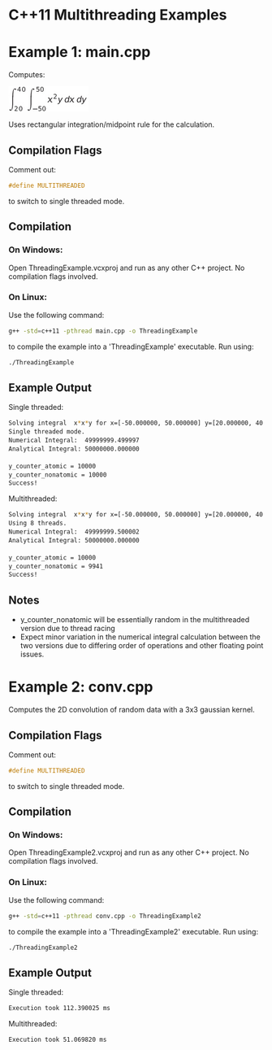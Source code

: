 <!--
 Copyright (c) 2021 Himanshu Goel
 
 This software is released under the MIT License.
 https://opensource.org/licenses/MIT
-->

# C++11 Multithreading Examples

# Example 1: main.cpp
Computes:

![equation](equation.png)

Uses rectangular integration/midpoint rule for the calculation.

## Compilation Flags
Comment out:
```cpp
#define MULTITHREADED
```
to switch to single threaded mode.

## Compilation
### On Windows:
Open ThreadingExample.vcxproj and run as any other C++ project. No compilation flags involved.

### On Linux:
Use the following command:

```bash
g++ -std=c++11 -pthread main.cpp -o ThreadingExample
```

to compile the example into a 'ThreadingExample' executable. Run using:

```bash
./ThreadingExample
```

## Example Output

Single threaded:
```bash
Solving integral  x*x*y for x=[-50.000000, 50.000000] y=[20.000000, 40.000000]
Single threaded mode.
Numerical Integral:  49999999.499997
Analytical Integral: 50000000.000000

y_counter_atomic = 10000
y_counter_nonatomic = 10000
Success!
```

Multithreaded:
```bash
Solving integral  x*x*y for x=[-50.000000, 50.000000] y=[20.000000, 40.000000]
Using 8 threads.
Numerical Integral:  49999999.500002
Analytical Integral: 50000000.000000

y_counter_atomic = 10000
y_counter_nonatomic = 9941
Success!
```

## Notes
* y_counter_nonatomic will be essentially random in the multithreaded version due to thread racing
* Expect minor variation in the numerical integral calculation between the two versions due to differing order of operations and other floating point issues.

# Example 2: conv.cpp
Computes the 2D convolution of random data with a 3x3 gaussian kernel.

## Compilation Flags
Comment out:
```cpp
#define MULTITHREADED
```
to switch to single threaded mode.

## Compilation
### On Windows:
Open ThreadingExample2.vcxproj and run as any other C++ project. No compilation flags involved.

### On Linux:
Use the following command:

```bash
g++ -std=c++11 -pthread conv.cpp -o ThreadingExample2
```

to compile the example into a 'ThreadingExample2' executable. Run using:

```bash
./ThreadingExample2
```

## Example Output

Single threaded:
```bash
Execution took 112.390025 ms
```

Multithreaded:
```bash
Execution took 51.069820 ms
```
